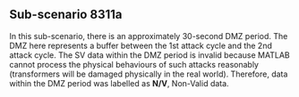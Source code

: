 ## Sub-scenario 8311a
In this sub-scenario, there is an approximately 30-second DMZ period. The DMZ here represents a buffer between the 1st attack cycle and the 2nd attack cycle. The SV data within the DMZ period is invalid because MATLAB cannot process the physical behaviours of such attacks reasonably (transformers will be damaged physically in the real world). Therefore, data within the DMZ period was labelled as **N/V**, Non-Valid data.
